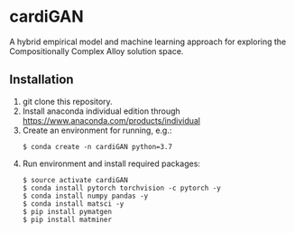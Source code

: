 # cardiGAN
 A hybrid empirical model and machine learning approach for exploring the Compositionally Complex Alloy solution space.


## Installation
1. git clone this repository.
2. Install anaconda individual edition through https://www.anaconda.com/products/individual
3. Create an environment for running, e.g.:
   ```
   $ conda create -n cardiGAN python=3.7
   ```
4. Run environment and install required packages:
   ```
   $ source activate cardiGAN
   $ conda install pytorch torchvision -c pytorch -y
   $ conda install numpy pandas -y
   $ conda install matsci -y
   $ pip install pymatgen 
   $ pip install matminer
   ```
